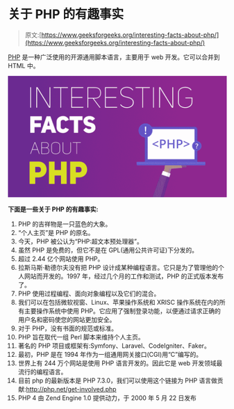 # 关于 PHP 的有趣事实

> 原文:[https://www.geeksforgeeks.org/interesting-facts-about-php/](https://www.geeksforgeeks.org/interesting-facts-about-php/)

[PHP](https://www.geeksforgeeks.org/php/) 是一种广泛使用的开源通用脚本语言，主要用于 web 开发。它可以合并到 HTML 中。

![](img/f96487642a9a13d5568c468bc07fc813.png)

**下面是一些关于 PHP 的有趣事实:**

1.  PHP 的吉祥物是一只蓝色的大象。
2.  “个人主页”是 PHP 的原名。
3.  今天，PHP 被公认为“PHP:超文本预处理器”。
4.  虽然 PHP 是免费的，但它不是在 GPL(通用公共许可证)下分发的。
5.  超过 2.44 亿个网站使用 PHP。
6.  拉斯马斯·勒德尔夫没有把 PHP 设计成某种编程语言。它只是为了管理他的个人网站而开发的。1997 年，经过几个月的工作和测试，PHP 的正式版本发布了。
7.  PHP 使用过程编程、面向对象编程以及它们的混合。
8.  我们可以在包括微软视窗、Linux、苹果操作系统和 XRISC 操作系统在内的所有主要操作系统中使用 PHP。它应用了强制登录功能，以便通过请求正确的用户名和密码使您的网站更加安全。
9.  对于 PHP，没有书面的规范或标准。
10.  PHP 旨在取代一组 Perl 脚本来维持个人主页。
11.  著名的 PHP 项目或框架有:Symfony、Laravel、CodeIgniter、Faker。
12.  最初，PHP 是在 1994 年作为一组通用网关接口(CGI)用“C”编写的。
13.  世界上有 244 万个网站是使用 PHP 语言开发的。因此它是 web 开发领域最流行的编程语言。
14.  目前 php 的最新版本是 PHP 7.3.0，我们可以使用这个链接为 PHP 语言做贡献:http://php.net/get-involved.php
15.  PHP 4 由 Zend Engine 1.0 提供动力，于 2000 年 5 月 22 日发布